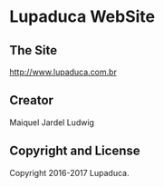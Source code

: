 # Lupaduca WebSite


## The Site
http://www.lupaduca.com.br


## Creator

Maiquel Jardel Ludwig

## Copyright and License

Copyright 2016-2017 Lupaduca.
